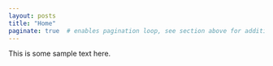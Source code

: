```yaml
---
layout: posts
title: "Home"
paginate: true  # enables pagination loop, see section above for additional setup
---
```


This is some sample text here.